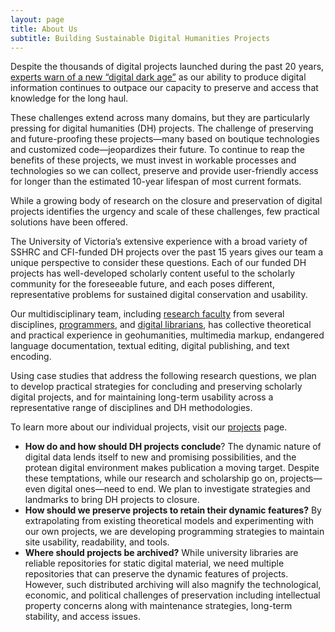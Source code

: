 ```yaml
---
layout: page
title: About Us
subtitle: Building Sustainable Digital Humanities Projects
---
```


Despite the thousands of digital projects launched during the past 20 years, [experts warn of a new “digital dark age”](http://www.bbc.com/news/science-environment-31450389) as our ability to produce digital information continues to outpace our capacity to preserve and access that knowledge for the long haul.

These challenges extend across many domains, but they are particularly pressing for digital humanities (DH) projects. The challenge of preserving and future-proofing these projects—many based on boutique technologies and customized code—jeopardizes their future. To continue to reap the benefits of these projects, we must invest in workable processes and technologies so we can collect, preserve and provide user-friendly access for longer than the estimated 10-year lifespan of most current formats.

While a growing body of research on the closure and preservation of digital projects identifies the urgency and scale of these challenges, few practical solutions have been offered.

The University of Victoria’s extensive experience with a broad variety of SSHRC and CFI-funded DH projects over the past 15 years gives our team a unique perspective to consider these questions. Each of our funded DH projects has well-developed scholarly content useful to the scholarly community for the foreseeable future, and each poses different, representative problems for sustained digital conservation and usability.

Our multidisciplinary team, including [research faculty](/people) from several disciplines, [programmers](/people), and [digital librarians](/people.md), has collective theoretical and practical experience in geohumanities, multimedia markup, endangered language documentation, textual editing, digital publishing, and text encoding.

Using case studies that address the following research questions, we plan to develop practical strategies for concluding and preserving scholarly digital projects, and for maintaining long-term usability across a representative range of disciplines and DH methodologies.

To learn more about our individual projects, visit our [projects](/projects) page.

*   **How do and how should DH projects conclude**? The dynamic nature of digital data lends itself to new and promising possibilities, and the protean digital environment makes publication a moving target. Despite these temptations, while our research and scholarship go on, projects—even digital ones—need to end. We plan to investigate strategies and landmarks to bring DH projects to closure.
*   **How should we preserve projects to retain their dynamic features?** By extrapolating from existing theoretical models and experimenting with our own projects, we are developing programming strategies to maintain site usability, readability, and tools.
*   **Where should projects be archived?** While university libraries are reliable repositories for static digital material, we need multiple repositories that can preserve the dynamic features of projects. However, such distributed archiving will also magnify the technological, economic, and political challenges of preservation including intellectual property concerns along with maintenance strategies, long-term stability, and access issues.
